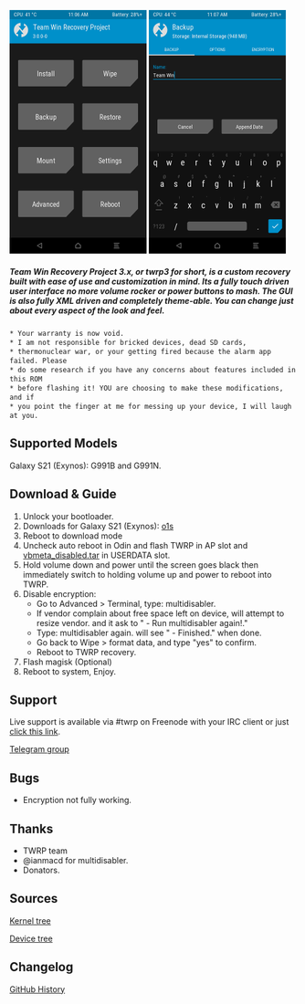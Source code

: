 ![](docs/images/twrp-home.png)
![](docs/images/twrp-backup.png)

##### Team Win Recovery Project 3.x, or twrp3 for short, is a custom recovery built with ease of use and customization in mind. Its a fully touch driven user interface no more volume rocker or power buttons to mash. The GUI is also fully XML driven and completely theme-able. You can change just about every aspect of the look and feel.

    * Your warranty is now void.
    * I am not responsible for bricked devices, dead SD cards,
    * thermonuclear war, or your getting fired because the alarm app failed. Please
    * do some research if you have any concerns about features included in this ROM
    * before flashing it! YOU are choosing to make these modifications, and if
    * you point the finger at me for messing up your device, I will laugh at you.

Supported Models
-------------
Galaxy S21 (Exynos): G991B and G991N.

Download & Guide
-------------
                
1. Unlock your bootloader.
2. Downloads for Galaxy S21 (Exynos): [o1s](https://www.androidfilehost.com/?w=files&flid=323758)
3. Reboot to download mode
4. Uncheck auto reboot in Odin and flash TWRP in AP slot and [vbmeta_disabled.tar](https://github.com/afaneh92/android_device_samsung_o1s/raw/github.io/docs/vbmeta_disabled.tar) in USERDATA slot.
5. Hold volume down and power until the screen goes black then immediately switch to holding volume up and power to reboot into TWRP.
6. Disable encryption:
    - Go to Advanced > Terminal, type: multidisabler.​
    - If vendor complain about free space left on device, will attempt to resize vendor. and it ask to " - Run multidisabler again!."​
    - Type: multidisabler again. will see " - Finished." when done.​
    - Go back to Wipe > format data, and type "yes" to confirm.​
    - Reboot to TWRP recovery.​
7. Flash magisk (Optional)
8. Reboot to system, Enjoy.
                
Support
-------------
Live support is available via #twrp on Freenode with your IRC client or just [click this link](http://webchat.freenode.net/?channels=twrp).

[Telegram group](https://t.me/joinchat/H7UFBxjpms2aubmO)

Bugs
-------------
- Encryption not fully working.
     

Thanks
-------------
* TWRP team
* @ianmacd for multidisabler.
* Donators.

Sources
-------------
[Kernel tree](https://github.com/afaneh92/android_kernel_samsung_exynos2100)

[Device tree](https://github.com/afaneh92/android_device_samsung_o1s)

Changelog
-------------
[GitHub History](https://github.com/afaneh92/android_device_samsung_o1s/commits/android-11)
